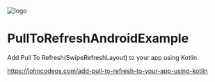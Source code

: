 ![logo](https://i.imgur.com/Dv73hCk.png)
# PullToRefreshAndroidExample
Add Pull To Refresh(SwipeRefreshLayout) to your app using Kotlin

https://johncodeos.com/add-pull-to-refresh-to-your-app-using-kotlin
